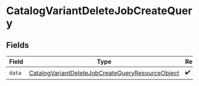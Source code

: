 # CatalogVariantDeleteJobCreateQuery


## Fields

| Field                                                                                                                           | Type                                                                                                                            | Required                                                                                                                        | Description                                                                                                                     |
| ------------------------------------------------------------------------------------------------------------------------------- | ------------------------------------------------------------------------------------------------------------------------------- | ------------------------------------------------------------------------------------------------------------------------------- | ------------------------------------------------------------------------------------------------------------------------------- |
| `data`                                                                                                                          | [CatalogVariantDeleteJobCreateQueryResourceObject](../../models/components/CatalogVariantDeleteJobCreateQueryResourceObject.md) | :heavy_check_mark:                                                                                                              | N/A                                                                                                                             |
